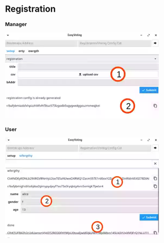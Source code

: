 # Registration

### Manager
![setup_registration](images/ev_setup_registration.webp)

### User
![registration](images/ev_registration.webp)
